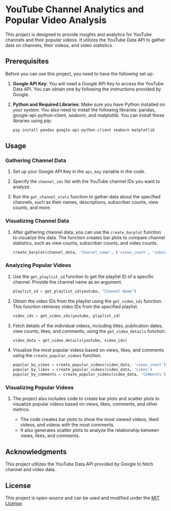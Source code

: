 # YouTube Channel Analytics and Popular Video Analysis

This project is designed to provide insights and analytics for YouTube channels and their popular videos. It utilizes the YouTube Data API to gather data on channels, their videos, and video statistics.

## Prerequisites
Before you can use this project, you need to have the following set up:

1. **Google API Key**: You will need a Google API Key to access the YouTube Data API. You can obtain one by following the instructions provided by Google.

2. **Python and Required Libraries**: Make sure you have Python installed on your system. You also need to install the following libraries: pandas, google-api-python-client, seaborn, and matplotlib. You can install these libraries using pip:

   ```python
   pip install pandas google-api-python-client seaborn matplotlib
   ```

## Usage

### Gathering Channel Data

1. Set up your Google API Key in the `api_key` variable in the code.

2. Specify the `channel_ids` list with the YouTube channel IDs you want to analyze.

3. Run the `get_channel_stats` function to gather data about the specified channels, such as their names, descriptions, subscriber counts, view counts, and more.

### Visualizing Channel Data

1. After gathering channel data, you can use the `create_barplot` function to visualize this data. The function creates bar plots to compare channel statistics, such as view counts, subscriber counts, and video counts.

   ```python
   create_barplot(channel_data, 'Channel_name', ['views_count', 'subscribers', 'video_count'])
   ```

### Analyzing Popular Videos

1. Use the `get_playlist_id` function to get the playlist ID of a specific channel. Provide the channel name as an argument.

   ```python
   playlist_id = get_playlist_id(youtube, "Channel Name")
   ```

2. Obtain the video IDs from the playlist using the `get_video_ids` function. This function retrieves video IDs from the specified playlist.

   ```python
   video_ids = get_video_ids(youtube, playlist_id)
   ```

3. Fetch details of the individual videos, including titles, publication dates, view counts, likes, and comments, using the `get_video_details` function.

   ```python
   video_data = get_video_details(youtube, video_ids)
   ```

4. Visualize the most popular videos based on views, likes, and comments using the `create_popular_videos` function.

   ```python
   popular_by_views = create_popular_videos(video_data, 'views_count')
   popular_by_likes = create_popular_videos(video_data, 'Likes')
   popular_by_comments = create_popular_videos(video_data, 'Comments')
   ```

### Visualizing Popular Videos

1. The project also includes code to create bar plots and scatter plots to visualize popular videos based on views, likes, comments, and other metrics.

   - The code creates bar plots to show the most viewed videos, liked videos, and videos with the most comments.
   - It also generates scatter plots to analyze the relationship between views, likes, and comments.

## Acknowledgments
This project utilizes the YouTube Data API provided by Google to fetch channel and video data.

## License
This project is open-source and can be used and modified under the [MIT License](LICENSE).
